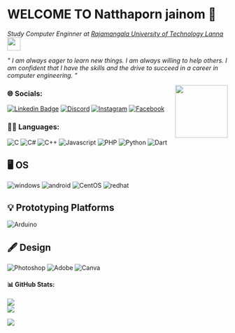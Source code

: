 # WELCOME TO Natthaporn jainom 🐳

<p><em>Study Computer Enginner at <a href="http://www.unb.br">Rajamangala University of Technology Lanna</a><img src="[https://media.giphy.com/media/fYSnHlufseco8Fh93Z/giphy.gif](https://www.rmutl.ac.th/)" width="30"></br></em></p>
<p><em>" I am always eager to learn new things.  I am always willing to help others. I am confident that I have the skills and the drive to succeed in a career in computer engineering. "</br></em></p>
<img align='right' src="https://media.giphy.com/media/ieyl9zmCjO4b4t6qoY/giphy.gif" width="120">

### 🌐 Socials: 
[![Linkedin Badge](https://img.shields.io/badge/LinkedIn-0077B5?style=for-the-badge&logo=linkedin&logoColor=white)](www.linkedin.com/in/khunnine) [![Discord](https://img.shields.io/badge/Discord-5865F2?style=for-the-badge&logo=discord&logoColor=white)](htttps://discord.gg/Kqz.czx#2894) [![Instagram](https://img.shields.io/badge/Instagram-E4405F?style=for-the-badge&logo=instagram&logoColor=white)](https://www.instagram.com/khunnine.n/) [![Facebook](https://img.shields.io/badge/Facebook-1877F2?style=for-the-badge&logo=facebook&logoColor=white)](https://www.facebook.com/Khunnine.n)




### 👨‍💻 Languages: 
![C](https://img.shields.io/badge/C-00599C?style=for-the-badge&logo=c&logoColor=white)
![C#](https://img.shields.io/badge/C%23-239120?style=for-the-badge&logo=c-sharp&logoColor=white)
![C++](https://img.shields.io/badge/C%2B%2B-00599C?style=for-the-badge&logo=c%2B%2B&logoColor=white)
![Javascript](https://img.shields.io/badge/JavaScript-323330?style=for-the-badge&logo=javascript&logoColor=F7DF1E)
![PHP](https://img.shields.io/badge/PHP-777BB4?style=for-the-badge&logo=php&logoColor=white)
![Python](https://img.shields.io/badge/Python-FFD43B?style=for-the-badge&logo=python&logoColor=blue)
![Dart](https://img.shields.io/badge/Dart-0175C2?style=for-the-badge&logo=dart&logoColor=white)

## 🖥️ OS 
![windows](https://img.shields.io/badge/Windows-0078D6?style=for-the-badge&logo=windows&logoColor=white)
![android](https://img.shields.io/badge/Android-3DDC84?style=for-the-badge&logo=android&logoColor=white)
![CentOS](https://img.shields.io/badge/Cent%20OS-262577?style=for-the-badge&logo=CentOS&logoColor=white)
![redhat](https://img.shields.io/badge/Red%20Hat-EE0000?style=for-the-badge&logo=redhat&logoColor=white)

## 💡  Prototyping Platforms
![Arduino](https://img.shields.io/badge/Arduino-00979D?style=for-the-badge&logo=Arduino&logoColor=white)

## 🖋️ Design
![Photoshop](https://img.shields.io/badge/Adobe%20Photoshop-31A8FF?style=for-the-badge&logo=Adobe%20Photoshop&logoColor=black)
![Adobe](https://img.shields.io/badge/Adobe%20Illustrator-FF9A00?style=for-the-badge&logo=adobe%20illustrator&logoColor=white)
![Canva](https://img.shields.io/badge/Canva-%2300C4CC.svg?&style=for-the-badge&logo=Canva&logoColor=white)


#### 📊 GitHub Stats:
![](https://github-readme-stats.vercel.app/api?username=Khunnine&theme=algolia&hide_border=false&include_all_commits=false&count_private=false)<br/>
![](https://github-readme-streak-stats.herokuapp.com/?user=Khunnine&theme=algolia&hide_border=false)<br/>



![](https://quotes-github-readme.vercel.app/api?type=horizontal&theme=gruvbox)
<!--
**Khunnine/Khunnine** is a ✨ _special_ ✨ repository because its `README.md` (this file) appears on your GitHub profile.

Here are some ideas to get you started:

- 🔭 I’m currently working on ...
- 🌱 I’m currently learning ...
- 👯 I’m looking to collaborate on ...
- 🤔 I’m looking for help with ...
- 💬 Ask me about ...
- 📫 How to reach me: ...
- 😄 Pronouns: ...
- ⚡ Fun fact: ...
-->
